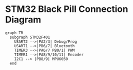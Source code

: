 # STM32 Black Pill Connection Diagram

```mermaid
graph TB
  subgraph STM32F401
    USART2 -->|PA2/3| Debug/Prog
    USART1 -->|PB6/7| Bluetooth
    TIMER3 -->|PA6/7 PB0/1| PWM
    TIMER1 -->|PA8/9/10/11| Encoder
    I2C1 --> |PB8/9| MPU6050
  end
```




